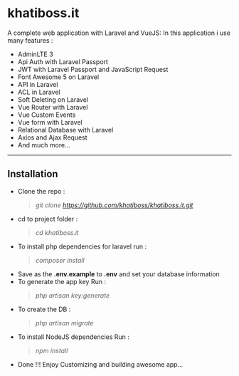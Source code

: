 # khatiboss.it
A complete web application with Laravel and VueJS:
In this application i use many features :
- AdminLTE 3
- Api Auth with Laravel Passport
- JWT with Laravel Passport and JavaScript Request
- Font Awesome 5 on Laravel
- API in Laravel
- ACL in Laravel
- Soft Deleting on Laravel
- Vue Router with Laravel
- Vue Custom Events
- Vue form with Laravel
- Relational Database with Laravel
- Axios and Ajax Request
- And much more...

--------------------------------------------------------

## **Installation**

- Clone the repo : 
  >*git clone https://github.com/khatiboss/khatiboss.it.git*
- cd to project folder :
  >*cd khatiboss.it*
- To install php dependencies for laravel run :
  >*composer install*
- Save as the **.env.example** to **.env** and set your database information
- To generate the app key Run :
  >*php artisan key:generate*
- To create the DB :
  >*php artisan migrate* 
- To install NodeJS dependencies Run :
  >*npm install*
- Done !!! Enjoy Customizing and building awesome app...



    
